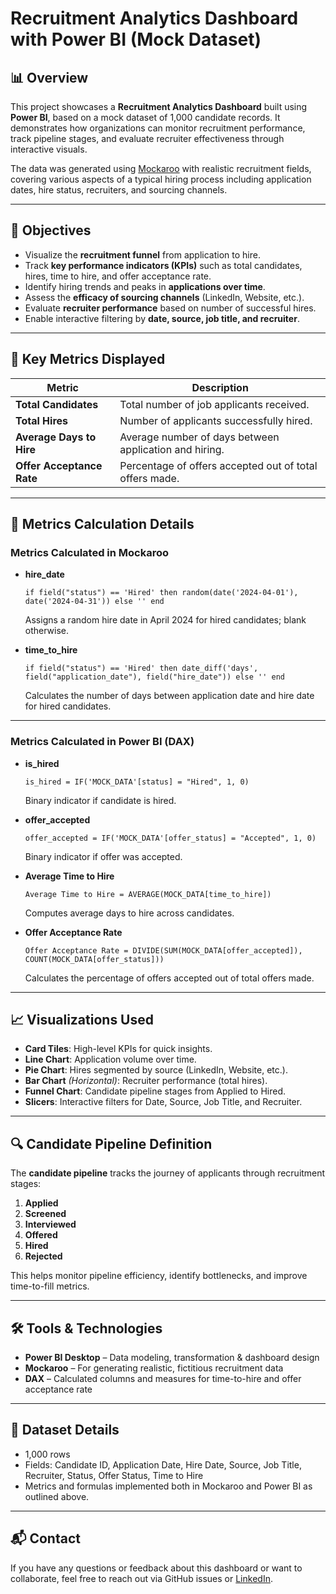 # Recruitment Analytics Dashboard with Power BI (Mock Dataset)

## 📊 Overview

This project showcases a **Recruitment Analytics Dashboard** built using **Power BI**, based on a mock dataset of 1,000 candidate records. It demonstrates how organizations can monitor recruitment performance, track pipeline stages, and evaluate recruiter effectiveness through interactive visuals.

The data was generated using [Mockaroo](https://mockaroo.com) with realistic recruitment fields, covering various aspects of a typical hiring process including application dates, hire status, recruiters, and sourcing channels.

---

## 🎯 Objectives

- Visualize the **recruitment funnel** from application to hire.
- Track **key performance indicators (KPIs)** such as total candidates, hires, time to hire, and offer acceptance rate.
- Identify hiring trends and peaks in **applications over time**.
- Assess the **efficacy of sourcing channels** (LinkedIn, Website, etc.).
- Evaluate **recruiter performance** based on number of successful hires.
- Enable interactive filtering by **date, source, job title, and recruiter**.

---

## 📌 Key Metrics Displayed

| Metric                    | Description |
|--------------------------|-------------|
| **Total Candidates**     | Total number of job applicants received. |
| **Total Hires**          | Number of applicants successfully hired. |
| **Average Days to Hire** | Average number of days between application and hiring. |
| **Offer Acceptance Rate**| Percentage of offers accepted out of total offers made. |

---

## 🧮 Metrics Calculation Details

### Metrics Calculated in Mockaroo

- **hire_date**  
  ```mockaroo
  if field("status") == 'Hired' then random(date('2024-04-01'), date('2024-04-31')) else '' end
  ```
  Assigns a random hire date in April 2024 for hired candidates; blank otherwise.

- **time_to_hire**  
  ```mockaroo
  if field("status") == 'Hired' then date_diff('days', field("application_date"), field("hire_date")) else '' end
  ```
  Calculates the number of days between application date and hire date for hired candidates.

---

### Metrics Calculated in Power BI (DAX)

- **is_hired**  
  ```DAX
  is_hired = IF('MOCK_DATA'[status] = "Hired", 1, 0)
  ```
  Binary indicator if candidate is hired.

- **offer_accepted**  
  ```DAX
  offer_accepted = IF('MOCK_DATA'[offer_status] = "Accepted", 1, 0)
  ```
  Binary indicator if offer was accepted.

- **Average Time to Hire**  
  ```DAX
  Average Time to Hire = AVERAGE(MOCK_DATA[time_to_hire])
  ```
  Computes average days to hire across candidates.

- **Offer Acceptance Rate**  
  ```DAX
  Offer Acceptance Rate = DIVIDE(SUM(MOCK_DATA[offer_accepted]), COUNT(MOCK_DATA[offer_status]))
  ```
  Calculates the percentage of offers accepted out of total offers made.

---

## 📈 Visualizations Used

- **Card Tiles**: High-level KPIs for quick insights.
- **Line Chart**: Application volume over time.
- **Pie Chart**: Hires segmented by source (LinkedIn, Website, etc.).
- **Bar Chart** *(Horizontal)*: Recruiter performance (total hires).
- **Funnel Chart**: Candidate pipeline stages from Applied to Hired.
- **Slicers**: Interactive filters for Date, Source, Job Title, and Recruiter.

---

## 🔍 Candidate Pipeline Definition

The **candidate pipeline** tracks the journey of applicants through recruitment stages:

1. **Applied**  
2. **Screened**  
3. **Interviewed**  
4. **Offered**  
5. **Hired**  
6. **Rejected**  

This helps monitor pipeline efficiency, identify bottlenecks, and improve time-to-fill metrics.

---

## 🛠️ Tools & Technologies

- **Power BI Desktop** – Data modeling, transformation & dashboard design
- **Mockaroo** – For generating realistic, fictitious recruitment data
- **DAX** – Calculated columns and measures for time-to-hire and offer acceptance rate

---

## 📁 Dataset Details

- 1,000 rows
- Fields: Candidate ID, Application Date, Hire Date, Source, Job Title, Recruiter, Status, Offer Status, Time to Hire
- Metrics and formulas implemented both in Mockaroo and Power BI as outlined above.

---

## 📬 Contact

If you have any questions or feedback about this dashboard or want to collaborate, feel free to reach out via GitHub issues or [LinkedIn](https://linkedin.com/in/viadermil).
